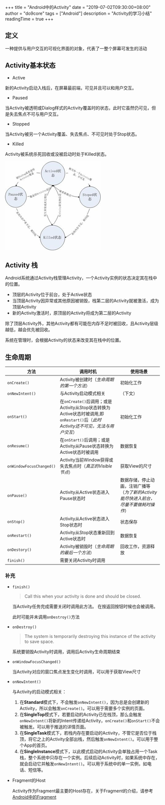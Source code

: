 +++
title = "Android中的Activity"
date = "2019-07-02T09:30:00+08:00"
author = "do9core"
tags = ["Android"]
description = "Activity的学习小结"
readingTime = true
+++

## 定义

一种提供与用户交互的可视化界面的对象，代表了一整个屏幕可发生的活动

## Activity基本状态

* Active

新的Activity启动入栈后，在屏幕最前端，可见并且可以和用户交互。

* Paused

当Activity被透明或Dialog样式的Activity覆盖时的状态，此时它虽然仍可见，但是失去焦点不可与用户交互。

* Stopped

当Activity被另一个Activity覆盖、失去焦点、不可见时处于Stop状态。

* Killed

Activity被系统杀死回收或没被启动时处于Killed状态。

![Activity状态转换图](activity-state.jpg)

## Activity 栈

Android系统通过Activity栈管理Activity，一个Activity实例的状态决定其在栈中的位置。

* 顶层的Activity位于前台，处于Active状态
* 当顶层Activity因异常或其他原因被销毁，栈第二层的Activity就被激活，成为顶层Activity
* 新的Activity激活时，原顶层的Activity将成为第二层的Activity

除了顶层Activity外，其他Activity都有可能在内存不足时被回收，且Activity层级越低，越会优先被回收。  

系统在管理时，会根据Activity的状态来改变其在栈中的位置。

## 生命周期

| 方法                     | 调用时机                                                     | 使用场景                                                     |
| ------------------------ | ------------------------------------------------------------ | ------------------------------------------------------------ |
| `onCreate()`             | Activity被创建时（*生命周期的第一个方法*）                   | 初始化工作                                                   |
| `onNewIntent()`          | 与Activity启动模式相关                                       | （下文）                                                     |
| `onStart()`              | 在`onCreate()`后调用；或是Activity从Stop状态转换为Active状态时被调用,即`onRestart()`后（*此时Activity还不可见，无法与用户交互*） | 初始化工作                                                   |
| `onResume()`             | 在`onStart()`后调用；或是Activity从Pause状态转换为Active状态时被调用 | 数据恢复                                                     |
| `onWindowFocusChanged()` | Activity当前Window获得或失去焦点时（*真正的Visible节点*）    | 获取View的尺寸                                               |
| `onPause()`              | Activity从Active状态进入Pause状态时                          | 数据存储，停止动画，注销广播等（*为了新的Activity能尽快进入前台，尽量不要做耗时操作*） |
| `onStop()`               | Activity从Active状态进入Stop状态时                           | 状态保存                                                     |
| `onRestart()`            | Activity从Stop状态重新回到Active状态时                       | 数据恢复                                                     |
| `onDestory()`            | Activity被销毁时（*生命周期的最后一个方法*）                 | 回收工作，资源释放                                           |
| `finish()`               | 需要关闭Activity时调用                                       |                                                              |

### 补充

* `finish()`

    > Call this when your activity is done and should be closed.

    当Activity任务完成需要关闭时调用此方法。
    在按返回按钮时候也会被调用。

    此时可能并未调用`onDestroy()`方法

* `onDestroy()`

    > The system is temporarily destroying this instance of the activity to save space.

    系统要销毁Activity时调用，调用后Activity生命周期结束

* `onWindowFocusChanged()`

    当Activity对应的窗口焦点发生变化时调用，可以用于获取View尺寸

* `onNewIntent()`

    与Activity的启动模式相关：

    1. 在**Standard**模式下，不会触发`onNewIntent()`，因为总是会创建新的Activity，所以会触发`onCreate()`。可以用于需要多个实例的页面。
    2. 在**SingleTop**模式下，若要启动的Activity已在栈顶，那么会触发`onNewIntent()`将新的Intent传递给Activity，`onCreate()`和`onStart()`不会被触发。可以用于推送的详情页面。
    3. 在**SingleTask**模式下，若栈内存在要启动的Activity，不管它是否位于栈顶，将它之上的Activity全部出栈，然后触发`onNewIntent()`。可以用于整个App的首页。
    4. 在**SingleInstance**模式下，以此模式启动的Activity会单独占用一个Task栈，整个系统中只存在一个实例。后续启动Activity时，如果系统中存在，就会启动它并触发`onNewIntent()`。可以用于系统中的单一实例，如电话、短信等。

* Fragment的Host

    Activity作为Fragment最主要的Host存在，关于Fragment的介绍，请参考[Android中的Fragment](../android-fragment/)
